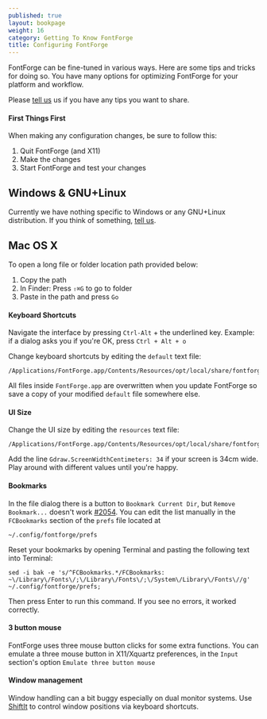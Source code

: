 ```yaml
---
published: true
layout: bookpage
weight: 16
category: Getting To Know FontForge
title: Configuring FontForge
---
```


FontForge can be fine-tuned in various ways.
Here are some tips and tricks for doing so.
You have many options for optimizing FontForge for your platform and workflow.

Please [tell us](https://github.com/fontforge/designwithfontforge.com#how-to-contribute) us if you have any tips you want to share.

#### First Things First

When making any configuration changes, be sure to follow this:

1. Quit FontForge (and X11)
2. Make the changes
3. Start FontForge and test your changes

## Windows & GNU+Linux

Currently we have nothing specific to Windows or any GNU+Linux distribution.
If you think of something, [tell us](https://github.com/fontforge/designwithfontforge.com#how-to-contribute).

## Mac OS X

To open a long file or folder location path provided below:

1. Copy the path
1. In Finder: Press `⇧⌘G` to go to folder
1. Paste in the path and press `Go`

#### Keyboard Shortcuts

Navigate the interface by pressing `Ctrl-Alt` + the underlined key. Example: if a dialog asks you if you're <span class="underline">O</span>K, press `Ctrl + Alt + o`

Change keyboard shortcuts by editing the `default` text file:

```
/Applications/FontForge.app/Contents/Resources/opt/local/share/fontforge/hotkeys/default
```

All files inside `FontForge.app` are overwritten when you update FontForge so save a copy of your modified `default` file somewhere else.

#### UI Size

Change the UI size by editing the `resources` text file:

```
/Applications/FontForge.app/Contents/Resources/opt/local/share/fontforge/pixmaps/resources
```

Add the line `Gdraw.ScreenWidthCentimeters: 34` if your screen is 34cm wide. Play around with different values until you're happy.

#### Bookmarks

In the file dialog there is a button to `Bookmark Current Dir`, but `Remove Bookmark...` doesn't work [#2054](https://github.com/fontforge/fontforge/issues/2054).
You can edit the list manually in the `FCBookmarks` section of the `prefs` file located at

```
~/.config/fontforge/prefs
```

Reset your bookmarks by opening Terminal and pasting the following text into Terminal:

```
sed -i bak -e 's/^FCBookmarks.*/FCBookmarks:     ~\/Library\/Fonts\/;\/Library\/Fonts\/;\/System\/Library\/Fonts\//g' ~/.config/fontforge/prefs;
```

Then press Enter to run this command.
If you see no errors, it worked correctly.

#### 3 button mouse

FontForge uses three mouse button clicks for some extra functions. You can emulate a three mouse button in X11/Xquartz preferences, in the `Input` section's option `Emulate three button mouse`

#### Window management

Window handling can a bit buggy especially on dual monitor systems. Use [ShiftIt](https://github.com/fikovnik/ShiftIt) to control window positions via keyboard shortcuts.

